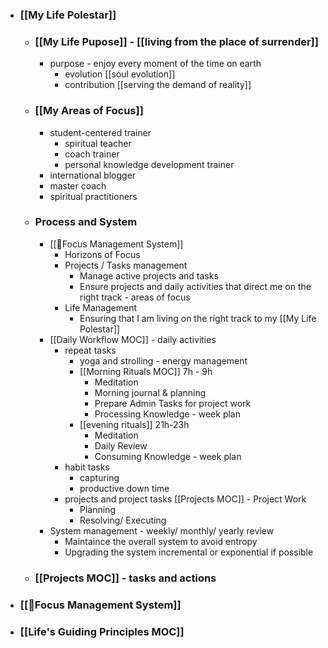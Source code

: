 - ### [[My Life Polestar]]
    - ### [[My Life Pupose]] - [[living from the place of surrender]] 
        - purpose - enjoy every moment of the time on earth
            - evolution [[soul evolution]]
            - contribution [[serving the demand of reality]]
    - ### [[My Areas of Focus]]
        - student-centered trainer
            - spiritual teacher
            - coach trainer
            - personal knowledge development trainer
        - international blogger
        - master coach
        - spiritual practitioners
    - ### Process and System 
        - [[🌱Focus Management System]]
            - Horizons of Focus
            - Projects / Tasks management
                - Manage active projects and tasks
                - Ensure projects and daily activities that direct me on the right track - areas of focus
            - Life Management
                - Ensuring that I am living on the right track to my [[My Life Polestar]]
        - [[Daily Workflow MOC]] - daily activities
            - repeat tasks
                - yoga and strolling - energy management
                - [[Morning Rituals MOC]] 7h - 9h
                    - Meditation
                    - Morning journal & planning
                    - Prepare Admin Tasks for project work
                    - Processing Knowledge - week plan
                - [[evening rituals]] 21h-23h
                    - Meditation
                    - Daily Review
                    - Consuming Knowledge - week plan
            - habit tasks
                - capturing
                - productive down time
            - projects and project tasks [[Projects MOC]] - Project Work
                - Planning
                - Resolving/ Executing
        - System management - weekly/ monthly/ yearly review
            - Maintaince the overall system to avoid entropy
            - Upgrading the system incremental or exponential if possible
    - ### [[Projects MOC]] - tasks and actions
- ### [[🌱Focus Management System]]
- ### [[Life's Guiding Principles MOC]]
